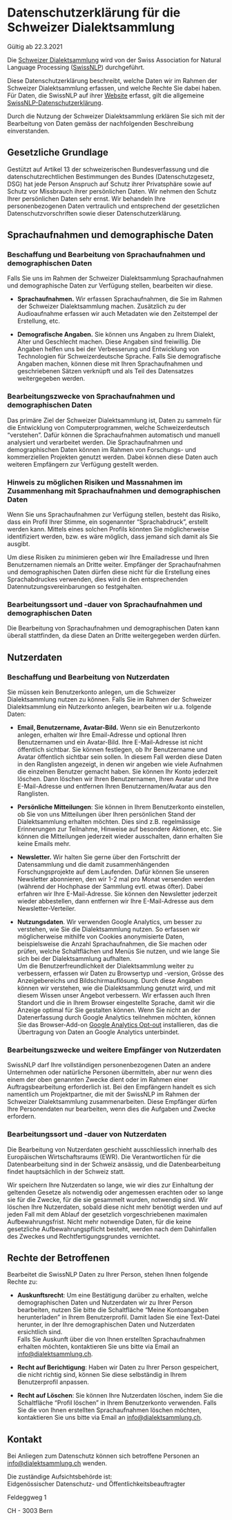 # Datenschutzerklärung für die Schweizer Dialektsammlung

Gültig ab 22.3.2021

Die <a href="http://www.dialektsammlung.ch" target="_blank">Schweizer Dialektsammlung</a> wird
von der Swiss Association for Natural Language Processing 
(<a href="https://swissnlp.org" target="_blank">SwissNLP</a>) durchgeführt.

Diese Datenschutzerklärung beschreibt, welche Daten wir im Rahmen der
Schweizer Dialektsammlung erfassen, und welche Rechte Sie dabei haben.
Für Daten, die SwissNLP auf ihrer <a href="http://www.swissnlp.org" target="_blank">Website</a> erfasst, 
gilt die allgemeine <a href="https://swissnlp.org/about/privacypolicy/" target="_blank">SwissNLP-Datenschutzerklärung</a>.

Durch die Nutzung der Schweizer Dialektsammlung erklären Sie sich mit
der Bearbeitung von Daten gemäss der nachfolgenden Beschreibung
einverstanden.

## Gesetzliche Grundlage

Gestützt auf Artikel 13 der schweizerischen Bundesverfassung und die
datenschutzrechtlichen Bestimmungen des Bundes (Datenschutzgesetz, DSG)
hat jede Person Anspruch auf Schutz ihrer Privatsphäre sowie auf Schutz
vor Missbrauch ihrer persönlichen Daten. Wir nehmen den Schutz Ihrer
persönlichen Daten sehr ernst. Wir behandeln Ihre personenbezogenen
Daten vertraulich und entsprechend der gesetzlichen
Datenschutzvorschriften sowie dieser Datenschutzerklärung.

## Sprachaufnahmen und demographische Daten  

### Beschaffung und Bearbeitung von Sprachaufnahmen und demographischen Daten

Falls Sie uns im Rahmen der Schweizer Dialektsammlung Sprachaufnahmen
und demographische Daten zur Verfügung stellen, bearbeiten wir diese.

-   **Sprachaufnahmen.** Wir erfassen Sprachaufnahmen, die Sie im Rahmen
    der Schweizer Dialektsammlung machen. Zusätzlich zu der
    Audioaufnahme erfassen wir auch Metadaten wie den Zeitstempel der
    Erstellung, etc.

-   **Demografische Angaben.** Sie können uns Angaben zu Ihrem Dialekt,
    Alter und Geschlecht machen. Diese Angaben sind freiwillig. Die
    Angaben helfen uns bei der Verbesserung und Entwicklung von
    Technologien für Schweizerdeutsche Sprache. Falls Sie
    demografische Angaben machen, können diese mit Ihren
    Sprachaufnahmen und geschriebenen Sätzen verknüpft und als Teil
    des Datensatzes weitergegeben werden.


### Bearbeitungszwecke von Sprachaufnahmen und demographischen Daten

Das primäre Ziel der Schweizer Dialektsammlung ist, Daten zu sammeln
für die Entwicklung von Computerprogrammen, welche Schweizerdeutsch
“verstehen”. Dafür können die Sprachaufnahmen automatisch und manuell
analysiert und verarbeitet werden. Die Sprachaufnahmen und
demographischen Daten können im Rahmen von Forschungs- und kommerziellen
Projekten genutzt werden. Dabei können diese Daten auch weiteren
Empfängern zur Verfügung gestellt werden.

### Hinweis zu möglichen Risiken und Massnahmen im Zusammenhang mit Sprachaufnahmen und demographischen Daten

Wenn Sie uns Sprachaufnahmen zur Verfügung stellen, besteht das Risiko,
dass ein Profil Ihrer Stimme, ein sogenannter “Sprachabdruck”, erstellt
werden kann. Mittels eines solchen Profils könnten Sie möglicherweise
identifiziert werden, bzw. es wäre möglich, dass jemand sich damit als
Sie ausgibt.

Um diese Risiken zu minimieren geben wir Ihre Emailadresse und Ihren
Benutzernamen niemals an Dritte weiter. Empfänger der Sprachaufnahmen
und demographischen Daten dürfen diese nicht für die Erstellung eines
Sprachabdruckes verwenden, dies wird in den entsprechenden
Datennutzungsvereinbarungen so festgehalten.

### Bearbeitungssort und -dauer von Sprachaufnahmen und demographischen Daten

Die Bearbeitung von Sprachaufnahmen und demographischen Daten kann
überall stattfinden, da diese Daten an Dritte weitergegeben werden
dürfen.


## Nutzerdaten

### Beschaffung und Bearbeitung von Nutzerdaten

Sie müssen kein Benutzerkonto anlegen, um die Schweizer Dialektsammlung
nutzen zu können. Falls Sie im Rahmen der Schweizer Dialektsammlung ein
Nutzerkonto anlegen, bearbeiten wir u.a. folgende Daten:

-   **Email, Benutzername, Avatar-Bild.** Wenn sie ein Benutzerkonto
    anlegen, erhalten wir Ihre Email-Adresse und optional Ihren
    Benutzernamen und ein Avatar-Bild. Ihre E-Mail-Adresse ist nicht
    öffentlich sichtbar. Sie können festlegen, ob Ihr Benutzername und
    Avatar öffentlich sichtbar sein sollen. In diesem Fall werden
    diese Daten in den Ranglisten angezeigt, in denen wir angeben wie
    viele Aufnahmen die einzelnen Benutzer gemacht haben. Sie können
    Ihr Konto jederzeit löschen. Dann löschen wir Ihren Benutzernamen,
    Ihren Avatar und Ihre E-Mail-Adresse und entfernen Ihren
    Benutzernamen/Avatar aus den Ranglisten.

-   **Persönliche Mitteilungen**: Sie können in Ihrem Benutzerkonto
    einstellen, ob Sie von uns Mitteilungen über Ihren persönlichen
    Stand der Dialektsammlung erhalten möchten. Dies sind z.B.
    regelmässige Erinnerungen zur Teilnahme, Hinweise auf besondere
    Aktionen, etc. Sie können die Mitteilungen jederzeit wieder
    ausschalten, dann erhalten Sie keine Emails mehr.

-   **Newsletter.** Wir halten Sie gerne über den Fortschritt der
    Datensammlung und die damit zusammenhängenden Forschungsprojekte
    auf dem Laufenden. Dafür können Sie unseren Newsletter abonnieren,
    den wir 1-2 mal pro Monat versenden werden (während der Hochphase
    der Sammlung evtl. etwas öfter). Dabei erfahren wir Ihre
    E-Mail-Adresse. Sie können den Newsletter jederzeit wieder
    abbestellen, dann entfernen wir Ihre E-Mail-Adresse aus dem
    Newsletter-Verteiler.

-   **Nutzungsdaten**. Wir verwenden Google Analytics, um besser zu
    verstehen, wie Sie die Dialektsammlung nutzen. So erfassen wir
    möglicherweise mithilfe von Cookies anonymisierte Daten,
    beispielsweise die Anzahl Sprachaufnahmen, die Sie machen oder
    prüfen, welche Schaltflächen und Menüs Sie nutzen, und wie lange
    Sie sich bei der Dialektsammlung aufhalten.  
    Um die Benutzerfreundlichkeit der Dialektsammlung weiter zu
    verbessern, erfassen wir Daten zu Browsertyp und -version, Grösse
    des Anzeigebereichs und Bildschirmauflösung. Durch diese Angaben
    können wir verstehen, wie die Dialektsammlung genutzt wird, und
    mit diesem Wissen unser Angebot verbessern. Wir erfassen auch
    Ihren Standort und die in Ihrem Browser eingestellte Sprache,
    damit wir die Anzeige optimal für Sie gestalten können. Wenn Sie
    nicht an der Datenerfassung durch Google Analytics teilnehmen
    möchten, können Sie das Browser-Add-on [<u>Google Analytics
    Opt-out</u>](https://tools.google.com/dlpage/gaoptout)
    installieren, das die Übertragung von Daten an Google Analytics
    unterbindet.


### Bearbeitungszwecke und weitere Empfänger von Nutzerdaten

SwissNLP darf Ihre vollständigen personenbezogenen Daten an andere
Unternehmen oder natürliche Personen übermitteln, aber nur wenn dies
einem der oben genannten Zwecke dient oder im Rahmen einer
Auftragsbearbeitung erforderlich ist. Bei den Empfängern handelt es sich
namentlich um Projektpartner, die mit der SwissNLP im Rahmen der
Schweizer Dialektsammlung zusammenarbeiten. Diese Empfänger dürfen Ihre
Personendaten nur bearbeiten, wenn dies die Aufgaben und Zwecke
erfordern.

### Bearbeitungssort und -dauer von Nutzerdaten

Die Bearbeitung von Nutzerdaten geschieht ausschliesslich innerhalb des
Europäischen Wirtschaftsraums (EWR). Die Verantwortlichen für die
Datenbearbeitung sind in der Schweiz ansässig, und die Datenbearbeitung
findet hauptsächlich in der Schweiz statt.

Wir speichern Ihre Nutzerdaten so lange, wie wir dies zur Einhaltung der
geltenden Gesetze als notwendig oder angemessen erachten oder so lange
sie für die Zwecke, für die sie gesammelt wurden, notwendig sind. Wir
löschen Ihre Nutzerdaten, sobald diese nicht mehr benötigt werden und
auf jeden Fall mit dem Ablauf der gesetzlich vorgeschriebenen maximalen
Aufbewahrungsfrist. Nicht mehr notwendige Daten, für die keine
gesetzliche Aufbewahrungspflicht besteht, werden nach dem Dahinfallen
des Zweckes und Rechtfertigungsgrundes vernichtet.

## Rechte der Betroffenen

Bearbeitet die SwissNLP Daten zu Ihrer Person, stehen Ihnen folgende
Rechte zu:

-   **Auskunftsrecht**: Um eine Bestätigung darüber zu erhalten, welche
    demographischen Daten und Nutzerdaten wir zu Ihrer Person
    bearbeiten, nutzen Sie bitte die Schaltfläche “Meine Kontoangaben
    herunterladen” in Ihrem Benutzerprofil. Damit laden Sie eine
    Text-Datei herunter, in der Ihre demographischen Daten und
    Nutzerdaten ersichtlich sind.  
    Falls Sie Auskunft über die von Ihnen erstellten Sprachaufnahmen
    erhalten möchten, kontaktieren Sie uns bitte via Email an
    [<u>info@dialektsammlung.ch</u>](mailto:info@dialektsammlung.ch).

-   **Recht auf Berichtigung**: Haben wir Daten zu Ihrer Person
    gespeichert, die nicht richtig sind, können Sie diese selbständig
    in Ihrem Benutzerprofil anpassen.

-   **Recht auf Löschen**: Sie können Ihre Nutzerdaten löschen, indem
    Sie die Schaltfläche “Profil löschen” in Ihrem Benutzerkonto
    verwenden. Falls Sie die von Ihnen erstellten Sprachaufnahmen
    löschen möchten, kontaktieren Sie uns bitte via Email an
    [<u>info@dialektsammlung.ch</u>](mailto:info@dialektsammlung.ch).


## Kontakt

Bei Anliegen zum Datenschutz können sich betroffene Personen an
[<u>info@dialektsammlung.ch</u>](mailto:info@dialektsammlung.ch) wenden.

Die zuständige Aufsichtsbehörde ist:  
Eidgenössischer Datenschutz- und Öffentlichkeitsbeauftragter

Feldeggweg 1

CH - 3003 Bern
